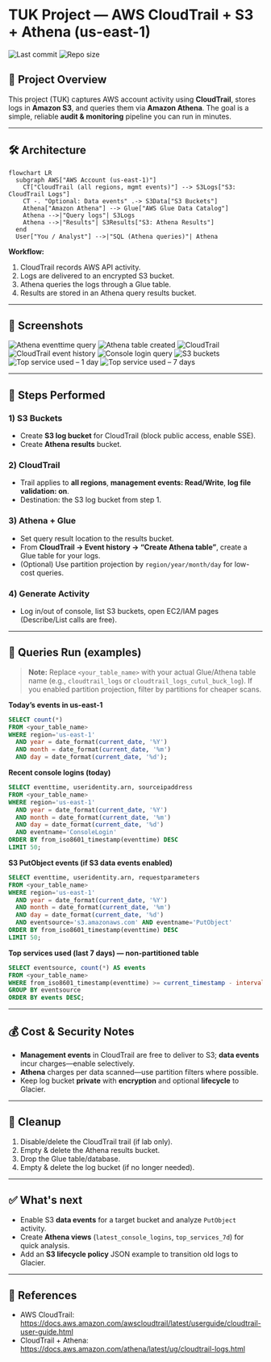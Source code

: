 # TUK Project — AWS CloudTrail + S3 + Athena (us-east-1)

![Last commit](https://img.shields.io/github/last-commit/kaldurjoy/TuK-cloudtrail-athena)
![Repo size](https://img.shields.io/github/repo-size/kaldurjoy/TuK-cloudtrail-athena)

## 📌 Project Overview
This project (TUK) captures AWS account activity using **CloudTrail**, stores logs in **Amazon S3**, and queries them via **Amazon Athena**. The goal is a simple, reliable **audit & monitoring** pipeline you can run in minutes.

---

## 🛠️ Architecture

```mermaid
flowchart LR
  subgraph AWS["AWS Account (us-east-1)"]
    CT["CloudTrail (all regions, mgmt events)"] --> S3Logs["S3: CloudTrail Logs"]
    CT -. "Optional: Data events" .-> S3Data["S3 Buckets"]
    Athena["Amazon Athena"] --> Glue["AWS Glue Data Catalog"]
    Athena -->|"Query logs"| S3Logs
    Athena -->|"Results"| S3Results["S3: Athena Results"]
  end
  User["You / Analyst"] -->|"SQL (Athena queries)"| Athena

```

**Workflow:**
1. CloudTrail records AWS API activity.
2. Logs are delivered to an encrypted S3 bucket.
3. Athena queries the logs through a Glue table.
4. Results are stored in an Athena query results bucket.

---

## 📸 Screenshots
![Athena eventtime query](screenshots/athena-eventtime-query.jpg)
![Athena table created](screenshots/athena-table-created.jpg)
![CloudTrail](screenshots/cloudtrail.jpg)
![CloudTrail event history](screenshots/cloudtrail-event-history.jpg)
![Console login query](screenshots/console-login-query.jpg)
![S3 buckets](screenshots/s3-buckets.jpg)
![Top service used – 1 day](screenshots/top-service-used-1day.jpg)
![Top service used – 7 days](screenshots/top-service-used-7days.jpg)


---

## 🚀 Steps Performed

### 1) S3 Buckets
- Create **S3 log bucket** for CloudTrail (block public access, enable SSE).
- Create **Athena results** bucket.

### 2) CloudTrail
- Trail applies to **all regions**, **management events: Read/Write**, **log file validation: on**.
- Destination: the S3 log bucket from step 1.

### 3) Athena + Glue
- Set query result location to the results bucket.
- From **CloudTrail → Event history → “Create Athena table”**, create a Glue table for your logs.
- (Optional) Use partition projection by `region/year/month/day` for low-cost queries.

### 4) Generate Activity
- Log in/out of console, list S3 buckets, open EC2/IAM pages (Describe/List calls are free).

---

## 🔎 Queries Run (examples)

> **Note:** Replace `<your_table_name>` with your actual Glue/Athena table name (e.g., `cloudtrail_logs` or `cloudtrail_logs_cutul_buck_log`). If you enabled partition projection, filter by partitions for cheaper scans.

**Today’s events in us-east-1**
```sql
SELECT count(*)
FROM <your_table_name>
WHERE region='us-east-1'
  AND year = date_format(current_date, '%Y')
  AND month = date_format(current_date, '%m')
  AND day = date_format(current_date, '%d');
```

**Recent console logins (today)**
```sql
SELECT eventtime, useridentity.arn, sourceipaddress
FROM <your_table_name>
WHERE region='us-east-1'
  AND year = date_format(current_date, '%Y')
  AND month = date_format(current_date, '%m')
  AND day = date_format(current_date, '%d')
  AND eventname='ConsoleLogin'
ORDER BY from_iso8601_timestamp(eventtime) DESC
LIMIT 50;
```

**S3 PutObject events (if S3 data events enabled)**
```sql
SELECT eventtime, useridentity.arn, requestparameters
FROM <your_table_name>
WHERE region='us-east-1'
  AND year = date_format(current_date, '%Y')
  AND month = date_format(current_date, '%m')
  AND day = date_format(current_date, '%d')
  AND eventsource='s3.amazonaws.com' AND eventname='PutObject'
ORDER BY from_iso8601_timestamp(eventtime) DESC
LIMIT 50;
```

**Top services used (last 7 days) — non-partitioned table**
```sql
SELECT eventsource, count(*) AS events
FROM <your_table_name>
WHERE from_iso8601_timestamp(eventtime) >= current_timestamp - interval '7' day
GROUP BY eventsource
ORDER BY events DESC;
```

---

## 💰 Cost & Security Notes
- **Management events** in CloudTrail are free to deliver to S3; **data events** incur charges—enable selectively.
- **Athena** charges per data scanned—use partition filters where possible.
- Keep log bucket **private** with **encryption** and optional **lifecycle** to Glacier.

---

## 🧹 Cleanup
1. Disable/delete the CloudTrail trail (if lab only).
2. Empty & delete the Athena results bucket.
3. Drop the Glue table/database.
4. Empty & delete the log bucket (if no longer needed).

---

## ✅ What's next
- Enable S3 **data events** for a target bucket and analyze `PutObject` activity.
- Create **Athena views** (`latest_console_logins`, `top_services_7d`) for quick analysis.
- Add an **S3 lifecycle policy** JSON example to transition old logs to Glacier.

---

## 🔗 References
- AWS CloudTrail: https://docs.aws.amazon.com/awscloudtrail/latest/userguide/cloudtrail-user-guide.html  
- CloudTrail + Athena: https://docs.aws.amazon.com/athena/latest/ug/cloudtrail-logs.html
